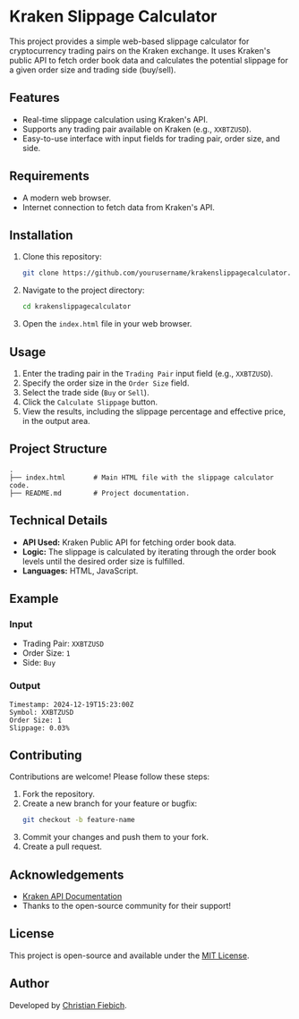 # Kraken Slippage Calculator

This project provides a simple web-based slippage calculator for cryptocurrency trading pairs on the Kraken exchange. It uses Kraken's public API to fetch order book data and calculates the potential slippage for a given order size and trading side (buy/sell).

## Features
- Real-time slippage calculation using Kraken's API.
- Supports any trading pair available on Kraken (e.g., `XXBTZUSD`).
- Easy-to-use interface with input fields for trading pair, order size, and side.

## Requirements
- A modern web browser.
- Internet connection to fetch data from Kraken's API.

## Installation
1. Clone this repository:
    ```bash
    git clone https://github.com/yourusername/krakenslippagecalculator.git
    ```
2. Navigate to the project directory:
    ```bash
    cd krakenslippagecalculator
    ```
3. Open the `index.html` file in your web browser.

## Usage
1. Enter the trading pair in the `Trading Pair` input field (e.g., `XXBTZUSD`).
2. Specify the order size in the `Order Size` field.
3. Select the trade side (`Buy` or `Sell`).
4. Click the `Calculate Slippage` button.
5. View the results, including the slippage percentage and effective price, in the output area.

## Project Structure
```
.
├── index.html       # Main HTML file with the slippage calculator code.
├── README.md        # Project documentation.
```

## Technical Details
- **API Used:** Kraken Public API for fetching order book data.
- **Logic:** The slippage is calculated by iterating through the order book levels until the desired order size is fulfilled.
- **Languages:** HTML, JavaScript.

## Example
### Input
- Trading Pair: `XXBTZUSD`
- Order Size: `1`
- Side: `Buy`

### Output
```
Timestamp: 2024-12-19T15:23:00Z
Symbol: XXBTZUSD
Order Size: 1
Slippage: 0.03%
```

## Contributing
Contributions are welcome! Please follow these steps:
1. Fork the repository.
2. Create a new branch for your feature or bugfix:
    ```bash
    git checkout -b feature-name
    ```
3. Commit your changes and push them to your fork.
4. Create a pull request.

## Acknowledgements
- [Kraken API Documentation](https://docs.kraken.com/)
- Thanks to the open-source community for their support!

## License

This project is open-source and available under the [MIT License](LICENSE).

## Author

Developed by [Christian Fiebich](https://github.com/cfnetworks/).
